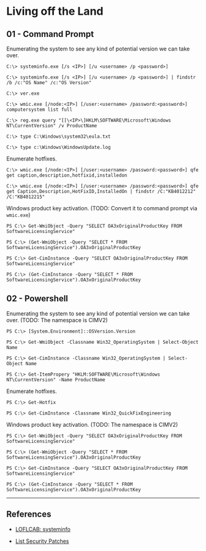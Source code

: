 # Living off the Land

## 01 - Command Prompt

Enumerating the system to see any kind of potential version we can take over.

```
C:\> systeminfo.exe [/s <IP>] [/u <username> /p <password>]

C:\> systeminfo.exe [/s <IP>] [/u <username> /p <password>] | findstr /b /c:"OS Name" /c:"OS Version"

C:\> ver.exe

C:\> wmic.exe [/node:<IP>] [/user:<username> /password:<password>] computersystem list full

C:\> reg.exe query "[[\<IP>\]HKLM\SOFTWARE\Microsoft\Windows NT\CurrentVersion" /v ProductName

C:\> type C:\Windows\system32\eula.txt

C:\> type c:\Windows\WindowsUpdate.log
```

Enumerate hotfixes.

```
C:\> wmic.exe [/node:<IP>] [/user:<username> /password:<password>] qfe get caption,description,hotfixid,installedon

C:\> wmic.exe [/node:<IP>] [/user:<username> /password:<password>] qfe get Caption,Description,HotFixID,InstalledOn | findstr /C:"KB4012212" /C:"KB4012215"
```

Windows product key activation. (TODO: Convert it to command prompt via `wmic.exe`)

```
PS C:\> Get-WmiObject -Query "SELECT OA3xOriginalProductKey FROM SoftwareLicensingService"

PS C:\> (Get-WmiObject -Query "SELECT * FROM SoftwareLicensingService").OA3xOriginalProductKey

PS C:\> Get-CimInstance -Query "SELECT OA3xOriginalProductKey FROM SoftwareLicensingService"

PS C:\> (Get-CimInstance -Query "SELECT * FROM SoftwareLicensingService").OA3xOriginalProductKey
```

## 02 - Powershell

Enumerating the system to see any kind of potential version we can take over. (TODO: The namespace is CIMV2)

```
PS C:\> [System.Environment]::OSVersion.Version

PS C:\> Get-WmiObject -Classname Win32_OperatingSystem | Select-Object Name

PS C:\> Get-CimInstance -Classname Win32_OperatingSystem | Select-Object Name

PS C:\> Get-ItemPropery "HKLM:SOFTWARE\Microsoft\Windows NT\CurrentVersion" -Name ProductName
```

Enumerate hotfixes.

```
PS C:\> Get-Hotfix

PS C:\> Get-CimInstance -Classname Win32_QuickFixEngineering
```

Windows product key activation. (TODO: The namespace is CIMV2)

```
PS C:\> Get-WmiObject -Query "SELECT OA3xOriginalProductKey FROM SoftwareLicensingService"

PS C:\> (Get-WmiObject -Query "SELECT * FROM SoftwareLicensingService").OA3xOriginalProductKey

PS C:\> Get-CimInstance -Query "SELECT OA3xOriginalProductKey FROM SoftwareLicensingService"

PS C:\> (Get-CimInstance -Query "SELECT * FROM SoftwareLicensingService").OA3xOriginalProductKey
```

---
## References

- [LOFLCAB: systeminfo](https://lofl-project.github.io/loflcab/Binaries/systeminfo/)

- [List Security Patches](https://support.moonpoint.com/os/windows/PowerShell/list-security-patches/)